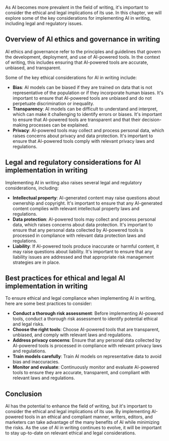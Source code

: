 

As AI becomes more prevalent in the field of writing, it's important to consider the ethical and legal implications of its use. In this chapter, we will explore some of the key considerations for implementing AI in writing, including legal and regulatory issues.

Overview of AI ethics and governance in writing
-----------------------------------------------

AI ethics and governance refer to the principles and guidelines that govern the development, deployment, and use of AI-powered tools. In the context of writing, this includes ensuring that AI-powered tools are accurate, unbiased, and transparent.

Some of the key ethical considerations for AI in writing include:

* **Bias**: AI models can be biased if they are trained on data that is not representative of the population or if they incorporate human biases. It's important to ensure that AI-powered tools are unbiased and do not perpetuate discrimination or inequality.
* **Transparency**: AI models can be difficult to understand and interpret, which can make it challenging to identify errors or biases. It's important to ensure that AI-powered tools are transparent and that their decision-making processes can be explained.
* **Privacy**: AI-powered tools may collect and process personal data, which raises concerns about privacy and data protection. It's important to ensure that AI-powered tools comply with relevant privacy laws and regulations.

Legal and regulatory considerations for AI implementation in writing
--------------------------------------------------------------------

Implementing AI in writing also raises several legal and regulatory considerations, including:

* **Intellectual property**: AI-generated content may raise questions about ownership and copyright. It's important to ensure that any AI-generated content complies with relevant intellectual property laws and regulations.
* **Data protection**: AI-powered tools may collect and process personal data, which raises concerns about data protection. It's important to ensure that any personal data collected by AI-powered tools is processed in compliance with relevant data protection laws and regulations.
* **Liability**: If AI-powered tools produce inaccurate or harmful content, it may raise questions about liability. It's important to ensure that any liability issues are addressed and that appropriate risk management strategies are in place.

Best practices for ethical and legal AI implementation in writing
-----------------------------------------------------------------

To ensure ethical and legal compliance when implementing AI in writing, here are some best practices to consider:

* **Conduct a thorough risk assessment**: Before implementing AI-powered tools, conduct a thorough risk assessment to identify potential ethical and legal risks.
* **Choose the right tools**: Choose AI-powered tools that are transparent, unbiased, and comply with relevant laws and regulations.
* **Address privacy concerns**: Ensure that any personal data collected by AI-powered tools is processed in compliance with relevant privacy laws and regulations.
* **Train models carefully**: Train AI models on representative data to avoid bias and inaccuracies.
* **Monitor and evaluate**: Continuously monitor and evaluate AI-powered tools to ensure they are accurate, transparent, and compliant with relevant laws and regulations.

Conclusion
----------

AI has the potential to enhance the field of writing, but it's important to consider the ethical and legal implications of its use. By implementing AI-powered tools in an ethical and compliant manner, writers, editors, and marketers can take advantage of the many benefits of AI while minimizing the risks. As the use of AI in writing continues to evolve, it will be important to stay up-to-date on relevant ethical and legal considerations.
